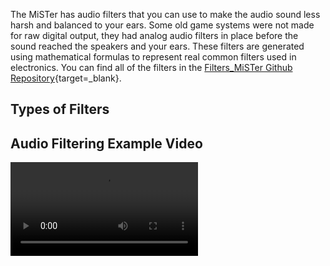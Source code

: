 The MiSTer has audio filters that you can use to make the audio sound less harsh and balanced to your ears. Some old game systems were not made for raw digital output, they had analog audio filters in place before the sound reached the speakers and your ears. These filters are generated using mathematical formulas to represent real common filters used in electronics. You can find all of the filters in the [Filters_MiSTer Github Repository](https://github.com/MiSTer-devel/Filters_MiSTer){target=_blank}.

## Types of Filters

## Audio Filtering Example Video
![type:video](videos/sound-filters.mp4)

